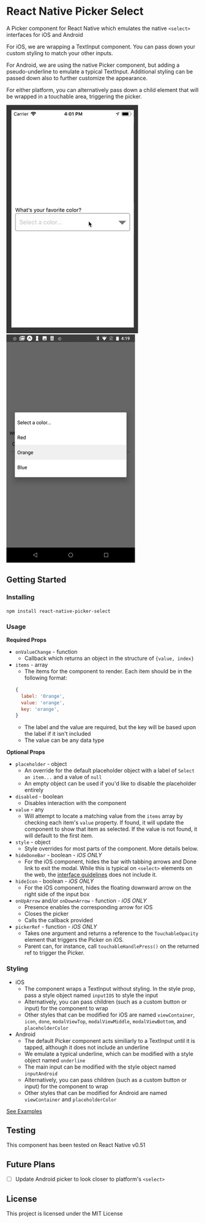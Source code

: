 
# React Native Picker Select

A Picker component for React Native which emulates the native `<select>` interfaces for iOS and Android

For iOS, we are wrapping a TextInput component. You can pass down your custom styling to match your other inputs.

For Android, we are using the native Picker component, but adding a pseudo-underline to emulate a typical TextInput. Additional styling can be passed down also to further customize the appearance.

For either platform, you can alternatively pass down a child element that will be wrapped in a touchable area, triggering the picker.

![iOS Example](./example/ios-example.gif) ![Android Example](./example/android-example.png)


## Getting Started

### Installing

`npm install react-native-picker-select`

### Usage

**Required Props**
* `onValueChange` - function
  * Callback which returns an object in the structure of `{value, index}`
* `items` - array
  * The items for the component to render. Each item should be in the following format:
  ```js
  {
    label: 'Orange',
    value: 'orange',
    key: 'orange',
  }
  ```
  * The label and the value are required, but the key will be based upon the label if it isn't included
  * The value can be any data type

**Optional Props**
* `placeholder` - object
  * An override for the default placeholder object with a label of `Select an item...` and a value of `null`
  * An empty object can be used if you'd like to disable the placeholder entirely
* `disabled` - boolean
  * Disables interaction with the component
* `value` - any
  * Will attempt to locate a matching value from the `items` array by checking each item's `value` property. If found, it will update the component to show that item as selected. If the value is not found, it will default to the first item.
* `style` - object
  * Style overrides for most parts of the component. More details below.
* `hideDoneBar` - boolean - *iOS ONLY*
  * For the iOS component, hides the bar with tabbing arrows and Done link to exit the modal. While this is typical on `<select>` elements on the web, the [interface guidelines](https://developer.apple.com/ios/human-interface-guidelines/controls/pickers/) does not include it.
* `hideIcon` - boolean - *iOS ONLY*
  * For the iOS component, hides the floating downward arrow on the right side of the input box
* `onUpArrow` and/or `onDownArrow` - function - *iOS ONLY*
  * Presence enables the corresponding arrow for iOS
  * Closes the picker
  * Calls the callback provided
* `pickerRef` - function - *iOS ONLY*
  * Takes one argument and returns a reference to the `TouchableOpacity` element that triggers the Picker on iOS.
  * Parent can, for instance, call `touchableHandlePress()` on the returned ref to trigger the Picker.

### Styling

* iOS
  * The component wraps a TextInput without styling. In the style prop, pass a style object named `inputIOS` to style the input
  * Alternatively, you can pass children (such as a custom button or input) for the component to wrap
  * Other styles that can be modified for iOS are named `viewContainer`, `icon`, `done`, `modalViewTop`, `modalViewMiddle`, `modalViewBottom`, and `placeholderColor`
* Android
  * The default Picker component acts similiarly to a TextInput until it is tapped, although it does not include an underline
  * We emulate a typical underline, which can be modified with a style object named `underline`
  * The main input can be modified with the style object named `inputAndroid`
  * Alternatively, you can pass children (such as a custom button or input) for the component to wrap
  * Other styles that can be modified for Android are named `viewContainer` and `placeholderColor`

[See Examples](https://github.com/lawnstarter/react-native-picker-select/tree/master/example)

## Testing

This component has been tested on React Native v0.51

## Future Plans

- [ ] Update Android picker to look closer to platform's `<select>`

## License

This project is licensed under the MIT License
